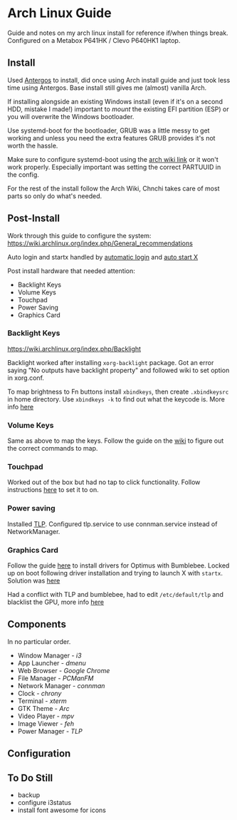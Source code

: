# Arch Linux Guide

Guide and notes on my arch linux install for reference if/when things break. Configured on a Metabox P641HK / Clevo P640HK1 laptop.

## Install

Used [Antergos](https://antergos.com/) to install, did once using Arch install guide and just took less time using Antergos. Base install still gives me (almost) vanilla Arch.

If installing alongside an existing Windows install (even if it's on a second HDD, mistake I made!) important to *mount* the existing EFI partition (ESP) or you will overwrite the Windows bootloader.

Use systemd-boot for the bootloader, GRUB was a little messy to get working and unless you need the extra features GRUB provides it's not worth the hassle.

Make sure to configure systemd-boot using the [arch wiki link](https://wiki.archlinux.org/index.php/systemd-boot) or it won't work properly. Especially important was setting the correct PARTUUID in the config.

For the rest of the install follow the Arch Wiki, Chnchi takes care of most parts so only do what's needed.

## Post-Install

Work through this guide to configure the system: https://wiki.archlinux.org/index.php/General_recommendations

Auto login and startx handled by [automatic login](https://wiki.archlinux.org/index.php/Getty#Automatic_login_to_virtual_console) and [auto start X](https://wiki.archlinux.org/index.php/Xinit#Autostart_X_at_login)

Post install hardware that needed attention:

* Backlight Keys
* Volume Keys
* Touchpad
* Power Saving
* Graphics Card

### Backlight Keys

https://wiki.archlinux.org/index.php/Backlight

Backlight worked after installing `xorg-backlight` package. Got an error saying "No outputs have backlight property" and followed wiki to set option in xorg.conf. 

To map brightness to Fn buttons install `xbindkeys`, then create `.xbindkeysrc` in home directory. Use `xbindkeys -k` to find out what the keycode is. More info [here](https://wiki.archlinux.org/index.php/Xbindkeys#Volume_control)

### Volume Keys

Same as above to map the keys. Follow the guide on the [wiki](https://wiki.archlinux.org/index.php/PulseAudio#Keyboard_volume_control) to figure out the correct commands to map.

### Touchpad 

Worked out of the box but had no tap to click functionality. Follow instructions [here](https://wiki.archlinux.org/index.php/Libinput#Common_options) to set it to on.

### Power saving

Installed [TLP](https://wiki.archlinux.org/index.php/Laptop_Mode_Tools). Configured tlp.service to use connman.service instead of NetworkManager.

### Graphics Card

Follow the guide [here](https://antergos.com/wiki/hardware/graphics/bumblebee-for-nvidia-optimus/) to install drivers for Optimus with Bumblebee. Locked up on boot following driver installation and trying to launch X with `startx`. Solution was [here](https://wiki.archlinux.org/index.php/NVIDIA_Optimus#Lockup_issue_.28lspci_hangs.29)

Had a conflict with TLP and bumblebee, had to edit `/etc/default/tlp` and blacklist the GPU, more info [here](https://www.reddit.com/r/archlinux/comments/5m78zz/bumblebee_nvidia_error_on_optimus_laptop/)

## Components

In no particular order.

* Window Manager - _i3_
* App Launcher - _dmenu_
* Web Browser - _Google Chrome_
* File Manager - _PCManFM_
* Network Manager - _connman_
* Clock - _chrony_
* Terminal - _xterm_
* GTK Theme - _Arc_
* Video Player - _mpv_
* Image Viewer - _feh_
* Power Manager - _TLP_

## Configuration

## To Do Still

* backup 
* configure i3status
* install font awesome for icons

